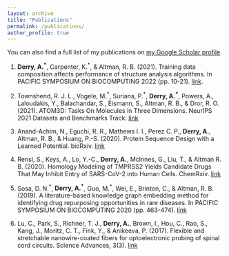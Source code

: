```yaml
---
layout: archive
title: "Publications"
permalink: /publications/
author_profile: true
---
```


You can also find a full list of my publications on [my Google Scholar profile](https://scholar.google.com/citations?user=L3_m0UYAAAAJ&hl=en).

1.	**Derry, A.<sup>\*</sup>**, Carpenter, K.<sup>\*</sup>, & Altman, R. B. (2021). Training data composition affects performance of structure analysis algorithms. In PACIFIC SYMPOSIUM ON BIOCOMPUTING 2022 (pp. 10-21). [link](https://www.biorxiv.org/content/10.1101/2021.09.30.462647v2).

2. Townshend, R. J. L., Vogele, M.<sup>\*</sup>, Suriana, P.<sup>\*</sup>, **Derry, A.<sup>\*</sup>**, Powers, A., Laloudakis, Y., Balachandar, S., Eismann, S., Altman, R. B., & Dror, R. O. (2021). ATOM3D: Tasks On Molecules in Three Dimensions. NeurIPS 2021 Datasets and Benchmarks Track. [link](http://arxiv.org/abs/2012.04035)

3.	Anand-Achim, N., Eguchi, R. R., Mathews I. I., Perez C. P., **Derry, A.**, Altman, R. B., & Huang, P.-S. (2020). Protein Sequence Design with a Learned Potential. bioRxiv. [link](https://doi.org/10.1101/2020.01.06.895466)

4.	Rensi, S., Keys, A., Lo, Y.-C., **Derry, A.**, McInnes, G., Liu, T., & Altman R. B. (2020). Homology Modeling of TMPRSS2 Yields Candidate Drugs That May Inhibit Entry of SARS-CoV-2 into Human Cells. ChemRxiv. [link](https://doi.org/10.26434/chemrxiv.12009582.v1)

5.	Sosa, D. N.<sup>\*</sup>, **Derry, A.<sup>\*</sup>**, Guo, M.<sup>\*</sup>, Wei, E., Brinton, C., & Altman, R. B. (2019). A literature-based knowledge graph embedding method for identifying drug repurposing opportunities in rare diseases. In PACIFIC SYMPOSIUM ON BIOCOMPUTING 2020 (pp. 463-474). [link](https://doi.org/10.1142/9789811215636_0041)

6.	Lu, C., Park, S., Richner, T. J., **Derry, A.**, Brown, I., Hou, C., Rao, S., Kang, J., Moritz, C. T., Fink, Y., & Anikeeva, P. (2017). Flexible and stretchable nanowire-coated fibers for optoelectronic probing of spinal cord circuits. Science Advances, 3(3). [link](https://doi.org/10.1126/sciadv.1600955)

